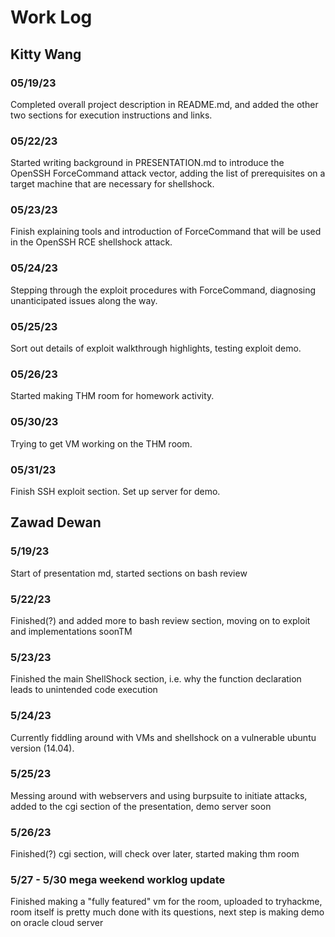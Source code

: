 # Work Log

## Kitty Wang

### 05/19/23

Completed overall project description in README.md, and added the other two sections for execution instructions and links.

### 05/22/23

Started writing background in PRESENTATION.md to introduce the OpenSSH ForceCommand attack vector, adding the list of prerequisites on a target machine that are necessary for shellshock.

### 05/23/23

Finish explaining tools and introduction of ForceCommand that will be used in the OpenSSH RCE shellshock attack.

### 05/24/23

Stepping through the exploit procedures with ForceCommand, diagnosing unanticipated issues along the way.

### 05/25/23

Sort out details of exploit walkthrough highlights, testing exploit demo.

### 05/26/23

Started making THM room for homework activity.

### 05/30/23

Trying to get VM working on the THM room.

### 05/31/23

Finish SSH exploit section. Set up server for demo.


## Zawad Dewan

### 5/19/23

Start of presentation md, started sections on bash review

### 5/22/23

Finished(?) and added more to bash review section, moving on to exploit and implementations soonTM

### 5/23/23

Finished the main ShellShock section, i.e. why the function declaration leads to unintended code execution

### 5/24/23

Currently fiddling around with VMs and shellshock on a vulnerable ubuntu version (14.04).

### 5/25/23

Messing around with webservers and using burpsuite to initiate attacks, added to the cgi section of the presentation, demo server soon

### 5/26/23

Finished(?) cgi section, will check over later, started making thm room

### 5/27 - 5/30 mega weekend worklog update

Finished making a "fully featured" vm for the room, uploaded to tryhackme, room itself is pretty much done with its questions, next step is making demo on oracle cloud server